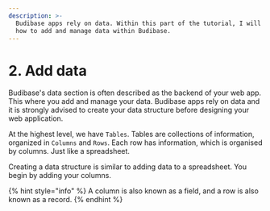 ```yaml
---
description: >-
  Budibase apps rely on data. Within this part of the tutorial, I will show you
  how to add and manage data within Budibase.
---
```


# 2. Add data

Budibase's data section is often described as the backend of your web app. This where you add and manage your data. Budibase apps rely on data and it is strongly advised to create your data structure before designing your web application. 

At the highest level, we have `Tables`. Tables are collections of information, organized in `Columns` and `Rows`. Each row has information, which is organised by columns. Just like a spreadsheet.

Creating a data structure is similar to adding data to a spreadsheet. You begin by adding your columns. 

{% hint style="info" %}
A column is also known as a field, and a row is also known as a record.
{% endhint %}



